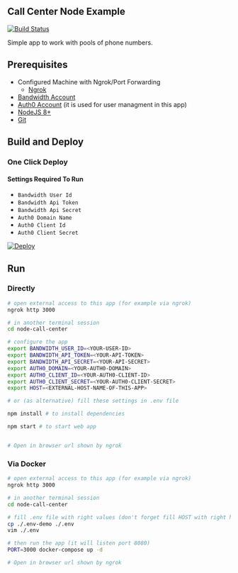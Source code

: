 ## Call Center Node Example

[![Build Status](https://travis-ci.org/BandwidthExamples/node-call-center.svg?branch=master)](https://travis-ci.org/BandwidthExamples/node-call-center)

Simple app to work with pools of phone numbers.

## Prerequisites
- Configured Machine with Ngrok/Port Forwarding
  - [Ngrok](https://ngrok.com/)
- [Bandwidth Account](https://catapult.inetwork.com/pages/signup.jsf/?utm_medium=social&utm_source=github&utm_campaign=dtolb&utm_content=_)
- [Auth0 Account](https://auth0.com/) (it is used for user managment in this app)
- [NodeJS 8+](https://nodejs.org/en/)
- [Git](https://git-scm.com/)


## Build and Deploy

### One Click Deploy

#### Settings Required To Run
* ```Bandwidth User Id```
* ```Bandwidth Api Token```
* ```Bandwidth Api Secret```
* ```Auth0 Domain Name```
* ```Auth0 Client Id```
* ```Auth0 Client Secret```

[![Deploy](https://www.herokucdn.com/deploy/button.svg)](https://heroku.com/deploy)

## Run

### Directly

```bash
# open external access to this app (for example via ngrok)
ngrok http 3000

# in another terminal session
cd node-call-center

# configure the app
export BANDWIDTH_USER_ID=<YOUR-USER-ID>
export BANDWIDTH_API_TOKEN=<YOUR-API-TOKEN>
export BANDWIDTH_API_SECRET=<YOUR-API-SECRET>
export AUTH0_DOMAIN=<YOUR-AUTH0-DOMAIN>
export AUTH0_CLIENT_ID=<YOUR-AUTH0-CLIENT-ID>
export AUTH0_CLIENT_SECRET=<YOUR-AUTH0-CLIENT-SECRET>
export HOST=<EXTERNAL-HOST-NAME-OF-THIS-APP>

# or (as alternative) fill these settings in .env file

npm install # to install dependencies

npm start # to start web app


# Open in browser url shown by ngrok

```

### Via Docker

```bash
# open external access to this app (for example via ngrok)
ngrok http 3000

# in another terminal session
cd node-call-center

# fill .env file with right values (don't forget fill HOST with right host name from ngrok)
cp ./.env-demo ./.env
vim ./.env

# then run the app (it will listen port 8080)
PORT=3000 docker-compose up -d

# Open in browser url shown by ngrok

```
